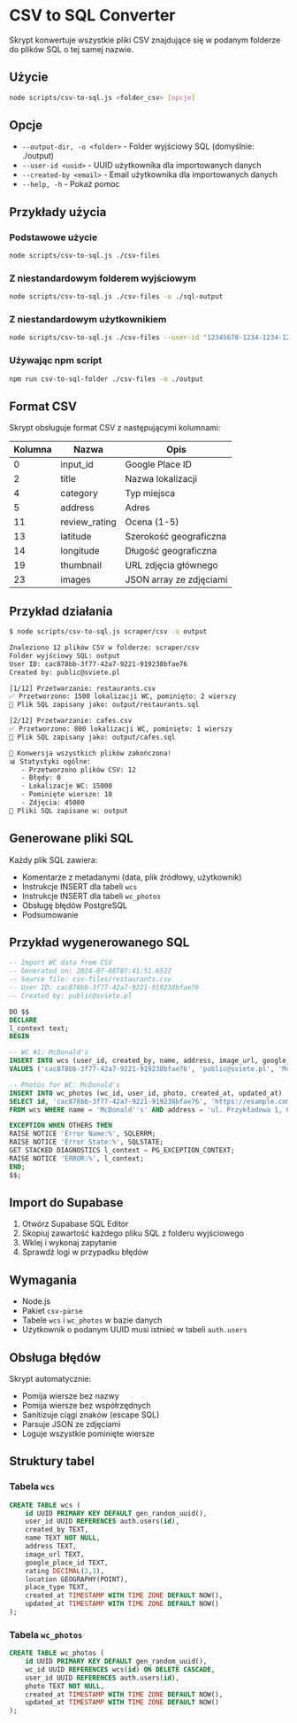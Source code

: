 # CSV to SQL Converter

Skrypt konwertuje wszystkie pliki CSV znajdujące się w podanym folderze do plików SQL o tej samej nazwie.

## Użycie

```bash
node scripts/csv-to-sql.js <folder_csv> [opcje]
```

## Opcje

- `--output-dir, -o <folder>` - Folder wyjściowy SQL (domyślnie: ./output)
- `--user-id <uuid>` - UUID użytkownika dla importowanych danych
- `--created-by <email>` - Email użytkownika dla importowanych danych
- `--help, -h` - Pokaż pomoc

## Przykłady użycia

### Podstawowe użycie
```bash
node scripts/csv-to-sql.js ./csv-files
```

### Z niestandardowym folderem wyjściowym
```bash
node scripts/csv-to-sql.js ./csv-files -o ./sql-output
```

### Z niestandardowym użytkownikiem
```bash
node scripts/csv-to-sql.js ./csv-files --user-id "12345678-1234-1234-1234-123456789012" --created-by "admin@example.com"
```

### Używając npm script
```bash
npm run csv-to-sql-folder ./csv-files -o ./output
```

## Format CSV

Skrypt obsługuje format CSV z następującymi kolumnami:

| Kolumna | Nazwa | Opis |
|---------|-------|------|
| 0 | input_id | Google Place ID |
| 2 | title | Nazwa lokalizacji |
| 4 | category | Typ miejsca |
| 5 | address | Adres |
| 11 | review_rating | Ocena (1-5) |
| 13 | latitude | Szerokość geograficzna |
| 14 | longitude | Długość geograficzna |
| 19 | thumbnail | URL zdjęcia głównego |
| 23 | images | JSON array ze zdjęciami |

## Przykład działania

```bash
$ node scripts/csv-to-sql.js scraper/csv -o output

Znaleziono 12 plików CSV w folderze: scraper/csv
Folder wyjściowy SQL: output
User ID: cac878bb-3f77-42a7-9221-919238bfae76
Created by: public@sviete.pl

[1/12] Przetwarzanie: restaurants.csv
✅ Przetworzono: 1500 lokalizacji WC, pominięto: 2 wierszy
📄 Plik SQL zapisany jako: output/restaurants.sql

[2/12] Przetwarzanie: cafes.csv
✅ Przetworzono: 800 lokalizacji WC, pominięto: 1 wierszy
📄 Plik SQL zapisany jako: output/cafes.sql

🎉 Konwersja wszystkich plików zakończona!
📊 Statystyki ogólne:
   - Przetworzono plików CSV: 12
   - Błędy: 0
   - Lokalizacje WC: 15000
   - Pominięte wiersze: 10
   - Zdjęcia: 45000
📁 Pliki SQL zapisane w: output
```

## Generowane pliki SQL

Każdy plik SQL zawiera:
- Komentarze z metadanymi (data, plik źródłowy, użytkownik)
- Instrukcje INSERT dla tabeli `wcs`
- Instrukcje INSERT dla tabeli `wc_photos`
- Obsługę błędów PostgreSQL
- Podsumowanie

## Przykład wygenerowanego SQL

```sql
-- Import WC data from CSV
-- Generated on: 2024-07-08T07:41:51.652Z
-- Source file: csv-files/restaurants.csv
-- User ID: cac878bb-3f77-42a7-9221-919238bfae76
-- Created by: public@sviete.pl

DO $$
DECLARE
l_context text;
BEGIN

-- WC #1: McDonald's
INSERT INTO wcs (user_id, created_by, name, address, image_url, google_place_id, rating, location, place_type, created_at, updated_at)
VALUES ('cac878bb-3f77-42a7-9221-919238bfae76', 'public@sviete.pl', 'McDonald''s', 'ul. Przykładowa 1, 00-001 Warszawa', 'https://example.com/image.jpg', 'abc123', 4.2, ST_Point(21.0, 52.0)::GEOGRAPHY, 'Restauracja fast food', NOW(), NOW());

-- Photos for WC: McDonald's
INSERT INTO wc_photos (wc_id, user_id, photo, created_at, updated_at)
SELECT id, 'cac878bb-3f77-42a7-9221-919238bfae76', 'https://example.com/photo1.jpg', NOW(), NOW()
FROM wcs WHERE name = 'McDonald''s' AND address = 'ul. Przykładowa 1, 00-001 Warszawa' AND created_by = 'public@sviete.pl' LIMIT 1;

EXCEPTION WHEN OTHERS THEN
RAISE NOTICE 'Error Name:%', SQLERRM;
RAISE NOTICE 'Error State:%', SQLSTATE;
GET STACKED DIAGNOSTICS l_context = PG_EXCEPTION_CONTEXT;
RAISE NOTICE 'ERROR:%', l_context;
END;
$$;
```

## Import do Supabase

1. Otwórz Supabase SQL Editor
2. Skopiuj zawartość każdego pliku SQL z folderu wyjściowego
3. Wklej i wykonaj zapytanie
4. Sprawdź logi w przypadku błędów

## Wymagania

- Node.js
- Pakiet `csv-parse`
- Tabele `wcs` i `wc_photos` w bazie danych
- Użytkownik o podanym UUID musi istnieć w tabeli `auth.users`

## Obsługa błędów

Skrypt automatycznie:
- Pomija wiersze bez nazwy
- Pomija wiersze bez współrzędnych
- Sanitizuje ciągi znaków (escape SQL)
- Parsuje JSON ze zdjęciami
- Loguje wszystkie pominięte wiersze

## Struktury tabel

### Tabela `wcs`
```sql
CREATE TABLE wcs (
    id UUID PRIMARY KEY DEFAULT gen_random_uuid(),
    user_id UUID REFERENCES auth.users(id),
    created_by TEXT,
    name TEXT NOT NULL,
    address TEXT,
    image_url TEXT,
    google_place_id TEXT,
    rating DECIMAL(2,1),
    location GEOGRAPHY(POINT),
    place_type TEXT,
    created_at TIMESTAMP WITH TIME ZONE DEFAULT NOW(),
    updated_at TIMESTAMP WITH TIME ZONE DEFAULT NOW()
);
```

### Tabela `wc_photos`
```sql
CREATE TABLE wc_photos (
    id UUID PRIMARY KEY DEFAULT gen_random_uuid(),
    wc_id UUID REFERENCES wcs(id) ON DELETE CASCADE,
    user_id UUID REFERENCES auth.users(id),
    photo TEXT NOT NULL,
    created_at TIMESTAMP WITH TIME ZONE DEFAULT NOW(),
    updated_at TIMESTAMP WITH TIME ZONE DEFAULT NOW()
);
```
